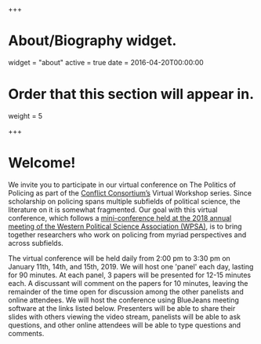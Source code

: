 +++
# About/Biography widget.
widget = "about"
active = true
date = 2016-04-20T00:00:00

# Order that this section will appear in.
weight = 5
 
+++

# Welcome!

We invite you to participate in our virtual conference on The Politics of Policing as part of the [Conflict Consortium’s](https://conflictconsortium.weebly.com/) Virtual Workshop series. Since scholarship on policing spans multiple subfields of political science, the literature on it is somewhat fragmented. Our goal with this virtual conference, which follows a [mini-conference held at the 2018 annual meeting of the Western Political Science Association (WPSA)](https://www.dropbox.com/s/i9ayj3ebiifrscb/policing_miniconference_program.pdf?dl=0), is to bring together researchers who work on policing from myriad perspectives and across subfields.
 
The virtual conference will be held daily from 2:00 pm to 3:30 pm on January 11th, 14th, and 15th, 2019. We will host one 'panel' each day, lasting for 90 minutes. At each panel, 3 papers will be presented for 12-15 minutes each. A discussant will comment on the papers for 10 minutes, leaving the remainder of the time open for discussion among the other panelists and online attendees. We will host the conference using BlueJeans meeting software at the links listed below. Presenters will be able to share their slides with others viewing the video stream, panelists will be able to ask questions, and other online attendees will be able to type questions and comments. 
